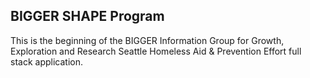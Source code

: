 ## BIGGER SHAPE Program

This is the beginning of the BIGGER Information Group for Growth, Exploration and Research Seattle Homeless Aid & Prevention Effort full stack application.